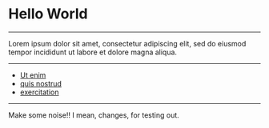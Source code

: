 # Hello World

---

Lorem ipsum dolor sit amet, consectetur adipiscing elit, sed do eiusmod tempor incididunt ut labore et dolore magna aliqua. 

---

- [Ut enim](/@My-username/rJvCElApE)
- [quis nostrud](/hello-world)
- [exercitation](/hello-world)

---

Make some noise!! I mean, changes, for testing out.